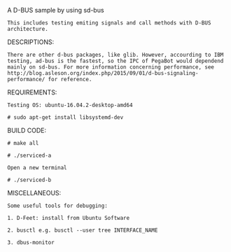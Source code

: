 A D-BUS sample by using sd-bus

	This includes testing emiting signals and call methods with D-BUS architecture.
	
	
DESCRIPTIONS:

	There are other d-bus packages, like glib. However, accourding to IBM testing, ad-bus is the fastest, so the IPC of PegaBot would dependend mainly on sd-bus. For more information concerning performance, see http://blog.asleson.org/index.php/2015/09/01/d-bus-signaling-performance/ for reference.
	
	
REQUIREMENTS:

	Testing OS: ubuntu-16.04.2-desktop-amd64
	
	# sudo apt-get install libsystemd-dev
	
	
BUILD CODE:

	# make all
	
	# ./serviced-a
	
	Open a new terminal
	
	# ./serviced-b
	
	
MISCELLANEOUS:

	Some useful tools for debugging:
	
	1. D-Feet: install from Ubuntu Software
	
	2. busctl e.g. busctl --user tree INTERFACE_NAME
	
	3. dbus-monitor
